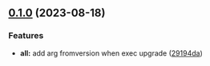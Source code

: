 
## [0.1.0](https://github.com/lopygo/updater/compare/v0.0.3...v0.1.0) (2023-08-18)


### Features

* **all:** add arg fromversion when exec upgrade ([29194da](https://github.com/lopygo/updater/commit/29194da56a0d313c16f21cf8a9a9a3a0cc409e85))
